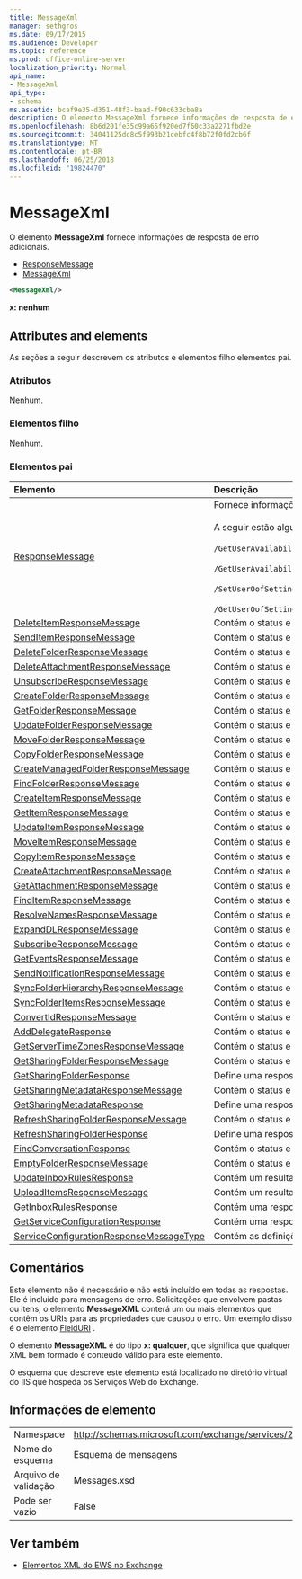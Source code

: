 ```yaml
---
title: MessageXml
manager: sethgros
ms.date: 09/17/2015
ms.audience: Developer
ms.topic: reference
ms.prod: office-online-server
localization_priority: Normal
api_name:
- MessageXml
api_type:
- schema
ms.assetid: bcaf9e35-d351-48f3-baad-f90c633cba8a
description: O elemento MessageXml fornece informações de resposta de erro adicionais.
ms.openlocfilehash: 8b6d201fe35c99a65f920ed7f60c33a2271fbd2e
ms.sourcegitcommit: 34041125dc8c5f993b21cebfc4f8b72f0fd2cb6f
ms.translationtype: MT
ms.contentlocale: pt-BR
ms.lasthandoff: 06/25/2018
ms.locfileid: "19824470"
---
```

# <a name="messagexml"></a>MessageXml

O elemento **MessageXml** fornece informações de resposta de erro adicionais. 
  
- [ResponseMessage](responsemessage.md)  
- [MessageXml](messagexml.md)
  
```XML
<MessageXml/>
```

 **x: nenhum**
## <a name="attributes-and-elements"></a>Attributes and elements

As seções a seguir descrevem os atributos e elementos filho elementos pai.
  
### <a name="attributes"></a>Atributos

Nenhum.
  
### <a name="child-elements"></a>Elementos filho

Nenhum.
  
### <a name="parent-elements"></a>Elementos pai

|**Elemento**|**Descrição**|
|:-----|:-----|
|[ResponseMessage](responsemessage.md) <br/> | Fornece informações descritivas sobre o status de resposta. <br/> <br/>  A seguir estão algumas das expressões XPath possíveis para esse elemento: <br/> <br/>  `/GetUserAvailabilityResponse/FreeBusyResponseArray/FreeBusyResponse/ResponseMessage` <br/> <br/> `/GetUserAvailabilityResponse/SuggestionsResponse/ResponseMessage` <br/><br/>  `/SetUserOofSettingsResponse/ResponseMessage` <br/><br/>  `/GetUserOofSettingsResponse/ResponseMessage` <br/> |
|[DeleteItemResponseMessage](deleteitemresponsemessage.md) <br/> |Contém o status e o resultado de uma única solicitação DeleteItem.  <br/> |
|[SendItemResponseMessage](senditemresponsemessage.md) <br/> |Contém o status e o resultado de uma única solicitação SendItem.  <br/> |
|[DeleteFolderResponseMessage](deletefolderresponsemessage.md) <br/> |Contém o status e o resultado de uma única solicitação DeleteFolder.  <br/> |
|[DeleteAttachmentResponseMessage](deleteattachmentresponsemessage.md) <br/> |Contém o status e o resultado de uma única solicitação DeleteAttachment.  <br/> |
|[UnsubscribeResponseMessage](unsubscriberesponsemessage.md) <br/> |Contém o status e o resultado de uma única solicitação de cancelamento da assinatura.  <br/> |
|[CreateFolderResponseMessage](createfolderresponsemessage.md) <br/> |Contém o status e o resultado de uma única solicitação CreateFolder.  <br/> |
|[GetFolderResponseMessage](getfolderresponsemessage.md) <br/> |Contém o status e o resultado de uma única solicitação GetFolder.  <br/> |
|[UpdateFolderResponseMessage](updatefolderresponsemessage.md) <br/> |Contém o status e o resultado de uma única solicitação UpdateFolder.  <br/> |
|[MoveFolderResponseMessage](movefolderresponsemessage.md) <br/> |Contém o status e o resultado de uma única solicitação MoveFolder.  <br/> |
|[CopyFolderResponseMessage](copyfolderresponsemessage.md) <br/> |Contém o status e o resultado de uma única solicitação CopyFolder.  <br/> |
|[CreateManagedFolderResponseMessage](createmanagedfolderresponsemessage.md) <br/> |Contém o status e o resultado de uma única solicitação CreateManagedFolder.  <br/> |
|[FindFolderResponseMessage](findfolderresponsemessage.md) <br/> |Contém o status e o resultado de uma única solicitação FindFolder.  <br/> |
|[CreateItemResponseMessage](createitemresponsemessage.md) <br/> |Contém o status e o resultado de uma única solicitação CreateItem.  <br/> |
|[GetItemResponseMessage](getitemresponsemessage.md) <br/> |Contém o status e o resultado de uma única solicitação GetItem.  <br/> |
|[UpdateItemResponseMessage](updateitemresponsemessage.md) <br/> |Contém o status e o resultado de uma única solicitação UpdateItem.  <br/> |
|[MoveItemResponseMessage](moveitemresponsemessage.md) <br/> |Contém o status e o resultado de uma única solicitação MoveItem.  <br/> |
|[CopyItemResponseMessage](copyitemresponsemessage.md) <br/> |Contém o status e o resultado de uma única solicitação CopyItem.  <br/> |
|[CreateAttachmentResponseMessage](createattachmentresponsemessage.md) <br/> |Contém o status e o resultado de uma única solicitação CreateAttachment.  <br/> |
|[GetAttachmentResponseMessage](getattachmentresponsemessage.md) <br/> |Contém o status e o resultado de uma única solicitação GetAttachment.  <br/> |
|[FindItemResponseMessage](finditemresponsemessage.md) <br/> |Contém o status e o resultado de uma única solicitação FindItem.  <br/> |
|[ResolveNamesResponseMessage](resolvenamesresponsemessage.md) <br/> |Contém o status e o resultado de uma solicitação de ResolveNames.  <br/> |
|[ExpandDLResponseMessage](expanddlresponsemessage.md) <br/> |Contém o status e o resultado de uma única solicitação ExpandDL.  <br/> |
|[SubscribeResponseMessage](subscriberesponsemessage.md) <br/> |Contém o status e o resultado de uma única solicitação Subscribe.  <br/> |
|[GetEventsResponseMessage](geteventsresponsemessage.md) <br/> |Contém o status e o resultado de uma única solicitação GetEvents.  <br/> |
|[SendNotificationResponseMessage](sendnotificationresponsemessage.md) <br/> |Contém o status e o resultado de uma única solicitação SendNotification.  <br/> |
|[SyncFolderHierarchyResponseMessage](syncfolderhierarchyresponsemessage.md) <br/> |Contém o status e o resultado de uma solicitação de SyncFolderHierarchy.  <br/> |
|[SyncFolderItemsResponseMessage](syncfolderitemsresponsemessage.md) <br/> |Contém o status e o resultado de uma solicitação de SyncFolderItems.  <br/> |
|[ConvertIdResponseMessage](convertidresponsemessage.md) <br/> |Contém o status e o resultado de uma solicitação de ConvertId.  <br/> |
|[AddDelegateResponse](adddelegateresponse.md) <br/> |Contém o status e o resultado de uma solicitação de AddDelegate.  <br/> |
|[GetServerTimeZonesResponseMessage](getservertimezonesresponsemessage.md) <br/> |Contém o status e o resultado de uma solicitação de GetServerTimeZones.  <br/> |
|[GetSharingFolderResponseMessage](getsharingfolderresponsemessage.md) <br/> |Contém o status e o resultado de uma solicitação de GetSharingFolder.  <br/> |
|[GetSharingFolderResponse](getsharingfolderresponse.md) <br/> |Define uma resposta a uma solicitação GetSharingFolder.  <br/> |
|[GetSharingMetadataResponseMessage](getsharingmetadataresponsemessage.md) <br/> |Contém o status e o resultado de uma solicitação de GetSharingMetadata.  <br/> |
|[GetSharingMetadataResponse](getsharingmetadataresponse.md) <br/> |Define uma resposta a uma solicitação GetSharingMetadata.  <br/> |
|[RefreshSharingFolderResponseMessage](refreshsharingfolderresponsemessage.md) <br/> |Contém o status e o resultado de uma solicitação de RefreshSharingFolder.  <br/> |
|[RefreshSharingFolderResponse](refreshsharingfolderresponse.md) <br/> |Define uma resposta a uma solicitação RefreshSharingFolder.  <br/> |
|[FindConversationResponse](findconversationresponse.md) <br/> |Contém o status e os resultados de uma resposta **FindConversation** .  <br/> |
|[EmptyFolderResponseMessage](emptyfolderresponsemessage.md) <br/> |Contém o status e o resultado de uma solicitação de **EmptyFolder** .  <br/> |
|[UpdateInboxRulesResponse](updateinboxrulesresponse.md) <br/> |Contém um resultado de uma solicitação de **UpdateInboxRules** e status.  <br/> |
|[UploadItemsResponseMessage](uploaditemsresponsemessage.md) <br/> |Contém um resultado de uma solicitação de **UploadItemsResponse** e status.  <br/> |
|[GetInboxRulesResponse](getinboxrulesresponse.md) <br/> |Contém uma resposta a uma solicitação **GetInboxRules** .  <br/> |
|[GetServiceConfigurationResponse](getserviceconfigurationresponse.md) <br/> |Contém uma resposta a uma solicitação **GetServiceConfiguration** .  <br/> |
|[ServiceConfigurationResponseMessageType](serviceconfigurationresponsemessagetype.md) <br/> |Contém as definições de configuração de serviço.  <br/> |
   
## <a name="remarks"></a>Comentários

Este elemento não é necessário e não está incluído em todas as respostas. Ele é incluído para mensagens de erro. Solicitações que envolvem pastas ou itens, o elemento **MessageXML** conterá um ou mais elementos que contêm os URIs para as propriedades que causou o erro. Um exemplo disso é o elemento [FieldURI](fielduri.md) . 
  
O elemento **MessageXML** é do tipo **x: qualquer**, que significa que qualquer XML bem formado é conteúdo válido para este elemento.
  
O esquema que descreve este elemento está localizado no diretório virtual do IIS que hospeda os Serviços Web do Exchange.
  
## <a name="element-information"></a>Informações de elemento

|||
|:-----|:-----|
|Namespace  <br/> |http://schemas.microsoft.com/exchange/services/2006/messages  <br/> |
|Nome do esquema  <br/> |Esquema de mensagens  <br/> |
|Arquivo de validação  <br/> |Messages.xsd  <br/> |
|Pode ser vazio  <br/> |False  <br/> |
   
## <a name="see-also"></a>Ver também

- [Elementos XML do EWS no Exchange](ews-xml-elements-in-exchange.md)


